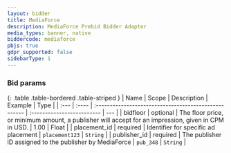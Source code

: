 ```yaml
---
layout: bidder
title: MediaForce
description: MediaForce Prebid Bidder Adapter
media_types: banner, native 
biddercode: mediaforce
pbjs: true
gdpr_supported: false
sidebarType: 1
---
```


### Bid params

{: .table .table-bordered .table-striped }
| Name          | Scope    | Description                                            | Example                     | Type |
| :---          | :----    | :----------------------------------------------------  | :-------------------------  | --- |
| bidfloor | optional | The floor price, or minimum amount, a publisher will accept for an impression, given in CPM in USD. | 1.00 | Float |
| placement_id | required | Identifier for specific ad placement | `placement123`  | `String` |
| publisher_id | required | The publisher ID assigned to the publisher by MediaForce | `pub_348`  | `String` |
